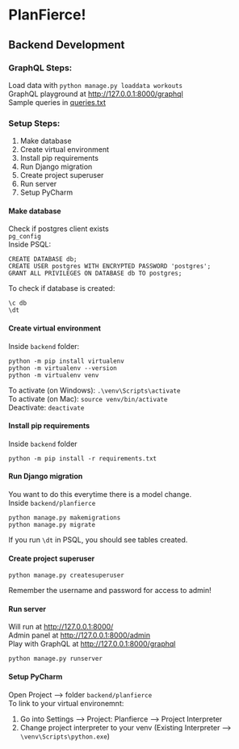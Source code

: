 # PlanFierce!

## Backend Development

### GraphQL Steps:
Load data with `python manage.py loaddata workouts`  
GraphQL playground at http://127.0.0.1:8000/graphql  
Sample queries in [queries.txt](backend/queries.txt)


### Setup Steps:
1. Make database
1. Create virtual environment
1. Install pip requirements
1. Run Django migration
1. Create project superuser
1. Run server
1. Setup PyCharm

#### Make database
Check if postgres client exists  
`pg_config`  
Inside PSQL:
```
CREATE DATABASE db;
CREATE USER postgres WITH ENCRYPTED PASSWORD 'postgres';
GRANT ALL PRIVILEGES ON DATABASE db TO postgres;
```
To check if database is created:
```
\c db
\dt
```

#### Create virtual environment
Inside `backend` folder:
```
python -m pip install virtualenv
python -m virtualenv --version
python -m virtualenv venv
```
To activate (on Windows): `.\venv\Scripts\activate`  
To activate (on Mac): `source venv/bin/activate`  
Deactivate: `deactivate`

#### Install pip requirements
Inside `backend` folder
```
python -m pip install -r requirements.txt
```

#### Run Django migration
You want to do this everytime there is a model change.  
Inside `backend/planfierce`
```
python manage.py makemigrations
python manage.py migrate
```
If you run `\dt` in PSQL, you should see tables created.

#### Create project superuser
```
python manage.py createsuperuser
```
Remember the username and password for access to admin!

#### Run server
Will run at http://127.0.0.1:8000/  
Admin panel at http://127.0.0.1:8000/admin  
Play with GraphQL at http://127.0.0.1:8000/graphql 
```
python manage.py runserver
```

#### Setup PyCharm
Open Project --> folder `backend/planfierce`  
To link to your virtual environemnt:
1. Go into Settings --> Project: Planfierce --> Project Interpreter
1. Change project interpreter to your venv (Existing Interpreter --> `\venv\Scripts\python.exe`)
